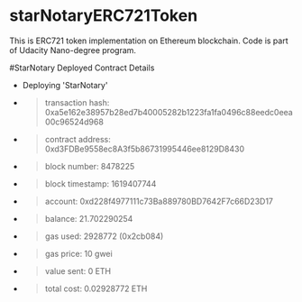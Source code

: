 # starNotaryERC721Token
This is ERC721 token implementation on Ethereum blockchain. Code is part of Udacity Nano-degree program.


#StarNotary Deployed Contract Details

  * Deploying 'StarNotary'

   * > transaction hash:    0xa5e162e38957b28ed7b40005282b1223fa1fa0496c88eedc0eea00c96524d968
   * > contract address:    0xd3FDBe9558ec8A3f5b86731995446ee8129D8430
   * > block number:        8478225
   * > block timestamp:     1619407744
   * > account:             0xd228f4977111c73Ba889780BD7642F7c66D23D17
   * > balance:             21.702290254
   * > gas used:            2928772 (0x2cb084)
   * > gas price:           10 gwei
   * > value sent:          0 ETH
   * > total cost:          0.02928772 ETH
